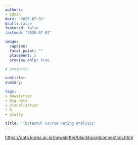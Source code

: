 ```yaml
---
authors:
- admin
date: "2020-07-01"
draft: false
featured: false
lastmod: "2020-07-01"

image:
  caption: 
  focal_point: ""
  placement: 2
  preview_only: true

# projects: 

subtitle: 
summary: 

tags:
- Newsletter
- Big data
- Visualization
- R
- plotly

title: '[Data@KU] Course Rating Analysis'
---
```



https://data.korea.ac.kr/newsletter/blackboardconnection.html